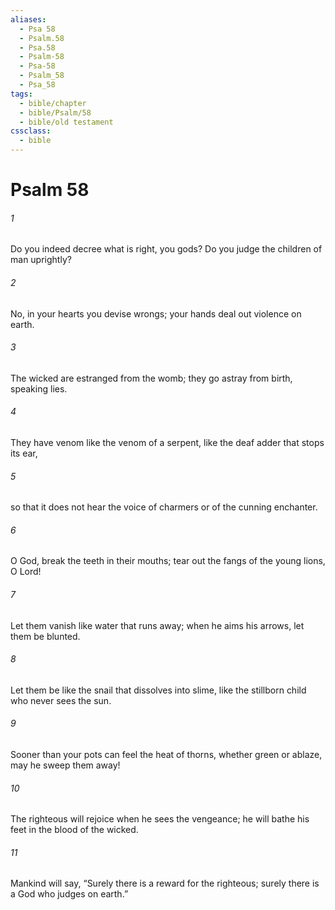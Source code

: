```yaml
---
aliases:
  - Psa 58
  - Psalm.58
  - Psa.58
  - Psalm-58
  - Psa-58
  - Psalm_58
  - Psa_58
tags:
  - bible/chapter
  - bible/Psalm/58
  - bible/old testament
cssclass:
  - bible
---
```


# Psalm 58

###### 1
Do you indeed decree what is right, you gods? Do you judge the children of man uprightly?
###### 2
No, in your hearts you devise wrongs; your hands deal out violence on earth.
###### 3
The wicked are estranged from the womb; they go astray from birth, speaking lies.
###### 4
They have venom like the venom of a serpent, like the deaf adder that stops its ear,
###### 5
so that it does not hear the voice of charmers or of the cunning enchanter.
###### 6
O God, break the teeth in their mouths; tear out the fangs of the young lions, O Lord!
###### 7
Let them vanish like water that runs away; when he aims his arrows, let them be blunted.
###### 8
Let them be like the snail that dissolves into slime, like the stillborn child who never sees the sun.
###### 9
Sooner than your pots can feel the heat of thorns, whether green or ablaze, may he sweep them away!
###### 10
The righteous will rejoice when he sees the vengeance; he will bathe his feet in the blood of the wicked.
###### 11
Mankind will say, “Surely there is a reward for the righteous; surely there is a God who judges on earth.”


